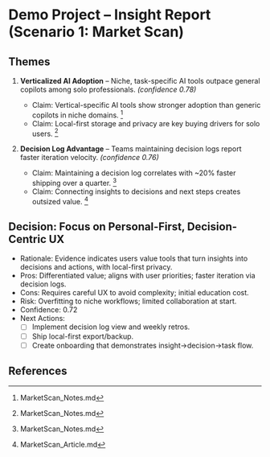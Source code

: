 # Demo Project – Insight Report (Scenario 1: Market Scan)

## Themes
1. **Verticalized AI Adoption** – Niche, task-specific AI tools outpace general copilots among solo professionals. _(confidence 0.78)_
   - Claim: Vertical-specific AI tools show stronger adoption than generic copilots in niche domains. [^1]
   - Claim: Local-first storage and privacy are key buying drivers for solo users. [^2]

2. **Decision Log Advantage** – Teams maintaining decision logs report faster iteration velocity. _(confidence 0.76)_
   - Claim: Maintaining a decision log correlates with ~20% faster shipping over a quarter. [^3]
   - Claim: Connecting insights to decisions and next steps creates outsized value. [^4]

## Decision: Focus on Personal-First, Decision-Centric UX
- Rationale: Evidence indicates users value tools that turn insights into decisions and actions, with local-first privacy.
- Pros: Differentiated value; aligns with user priorities; faster iteration via decision logs.
- Cons: Requires careful UX to avoid complexity; initial education cost.
- Risk: Overfitting to niche workflows; limited collaboration at start.
- Confidence: 0.72
- Next Actions:
  - [ ] Implement decision log view and weekly retros.
  - [ ] Ship local-first export/backup.
  - [ ] Create onboarding that demonstrates insight→decision→task flow.

## References
[^1]: MarketScan_Notes.md
[^2]: MarketScan_Notes.md
[^3]: MarketScan_Notes.md
[^4]: MarketScan_Article.md
